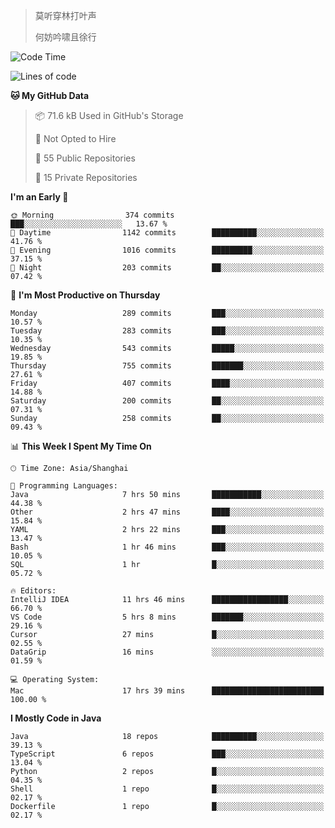 > 莫听穿林打叶声
> 
> 何妨吟啸且徐行

<!-- ![Github Stats](https://github-readme-stats.vercel.app/api?username=catch6&count_private=true&show_icons=true&theme=gruvbox) -->

<!-- ![Top Langs](https://github-readme-stats.vercel.app/api/top-langs/?username=catch6&layout=compact) -->

<!--START_SECTION:waka-->
![Code Time](http://img.shields.io/badge/Code%20Time-2%2C117%20hrs%2026%20mins-blue)

![Lines of code](https://img.shields.io/badge/From%20Hello%20World%20I%27ve%20Written-9.4%20million%20lines%20of%20code-blue)

**🐱 My GitHub Data** 

> 📦 71.6 kB Used in GitHub's Storage 
 > 
> 🚫 Not Opted to Hire
 > 
> 📜 55 Public Repositories 
 > 
> 🔑 15 Private Repositories 
 > 
**I'm an Early 🐤** 

```text
🌞 Morning                374 commits         ███░░░░░░░░░░░░░░░░░░░░░░   13.67 % 
🌆 Daytime                1142 commits        ██████████░░░░░░░░░░░░░░░   41.76 % 
🌃 Evening                1016 commits        █████████░░░░░░░░░░░░░░░░   37.15 % 
🌙 Night                  203 commits         ██░░░░░░░░░░░░░░░░░░░░░░░   07.42 % 
```
📅 **I'm Most Productive on Thursday** 

```text
Monday                   289 commits         ███░░░░░░░░░░░░░░░░░░░░░░   10.57 % 
Tuesday                  283 commits         ███░░░░░░░░░░░░░░░░░░░░░░   10.35 % 
Wednesday                543 commits         █████░░░░░░░░░░░░░░░░░░░░   19.85 % 
Thursday                 755 commits         ███████░░░░░░░░░░░░░░░░░░   27.61 % 
Friday                   407 commits         ████░░░░░░░░░░░░░░░░░░░░░   14.88 % 
Saturday                 200 commits         ██░░░░░░░░░░░░░░░░░░░░░░░   07.31 % 
Sunday                   258 commits         ██░░░░░░░░░░░░░░░░░░░░░░░   09.43 % 
```


📊 **This Week I Spent My Time On** 

```text
🕑︎ Time Zone: Asia/Shanghai

💬 Programming Languages: 
Java                     7 hrs 50 mins       ███████████░░░░░░░░░░░░░░   44.38 % 
Other                    2 hrs 47 mins       ████░░░░░░░░░░░░░░░░░░░░░   15.84 % 
YAML                     2 hrs 22 mins       ███░░░░░░░░░░░░░░░░░░░░░░   13.47 % 
Bash                     1 hr 46 mins        ███░░░░░░░░░░░░░░░░░░░░░░   10.05 % 
SQL                      1 hr                █░░░░░░░░░░░░░░░░░░░░░░░░   05.72 % 

🔥 Editors: 
IntelliJ IDEA            11 hrs 46 mins      █████████████████░░░░░░░░   66.70 % 
VS Code                  5 hrs 8 mins        ███████░░░░░░░░░░░░░░░░░░   29.16 % 
Cursor                   27 mins             █░░░░░░░░░░░░░░░░░░░░░░░░   02.55 % 
DataGrip                 16 mins             ░░░░░░░░░░░░░░░░░░░░░░░░░   01.59 % 

💻 Operating System: 
Mac                      17 hrs 39 mins      █████████████████████████   100.00 % 
```

**I Mostly Code in Java** 

```text
Java                     18 repos            ██████████░░░░░░░░░░░░░░░   39.13 % 
TypeScript               6 repos             ███░░░░░░░░░░░░░░░░░░░░░░   13.04 % 
Python                   2 repos             █░░░░░░░░░░░░░░░░░░░░░░░░   04.35 % 
Shell                    1 repo              █░░░░░░░░░░░░░░░░░░░░░░░░   02.17 % 
Dockerfile               1 repo              █░░░░░░░░░░░░░░░░░░░░░░░░   02.17 % 
```




<!--END_SECTION:waka-->
